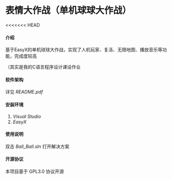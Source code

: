 # 表情大作战（单机球球大作战）

<<<<<<< HEAD

#### 介绍

基于EasyX的单机球球大作战，实现了人机玩家、复活、无限地图、播放音乐等功能，完成度较高

（其实是我的C语言程序设计课设作业

#### 软件架构

详见 *README.pdf*


#### 安装环境

1.  *Visual Studio*
2.  *EasyX*

#### 使用说明

双击 *Ball_Ball.sln* 打开解决方案

#### 开源协议

本项目基于 GPL3.0 协议开源